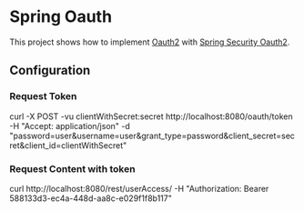 # Spring Oauth
This project shows how to implement [Oauth2](http://tools.ietf.org/html/rfc6749) with [Spring Security Oauth2](http://projects.spring.io/spring-security-oauth/docs/oauth2.html).
## Configuration
### Request Token 
curl -X POST -vu clientWithSecret:secret http://localhost:8080/oauth/token -H "Accept: application/json" -d "password=user&username=user&grant_type=password&client_secret=secret&client_id=clientWithSecret"
### Request Content with token
curl http://localhost:8080/rest/userAccess/ -H "Authorization: Bearer 588133d3-ec4a-448d-aa8c-e029f1f8b117"
